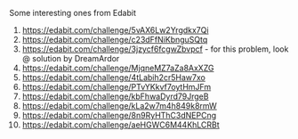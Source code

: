 Some interesting ones from Edabit

1. https://edabit.com/challenge/5vAX6Lw2Yrgdkx7Qi
2. https://edabit.com/challenge/c23dFfNiKbnguSQtq
3. https://edabit.com/challenge/3jzycf6fcgwZbvpcf - for this problem, look @ solution by DreamArdor
4. https://edabit.com/challenge/MjqneMZ7aZa8AxXZG
5. https://edabit.com/challenge/4tLabih2cr5Haw7xo
6. https://edabit.com/challenge/PTvYKkvf7oytHmJFm
7. https://edabit.com/challenge/kbFhwaDyrd79JrgeB
8. https://edabit.com/challenge/kLa2w7m4h849k8rmW
9. https://edabit.com/challenge/8n9RyHThC3dNEPCng
10. https://edabit.com/challenge/aeHGWC6M44KhLCRBt
